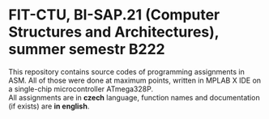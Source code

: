 # FIT-CTU, BI-SAP.21 (Computer Structures and Architectures), summer semestr B222

This repository contains source codes of programming assignments in ASM.
All of those were done at maximum points, written in MPLAB X IDE on
a single-chip microcontroller ATmega328P.  
All assignments are in **czech** language, function names and documentation
(if exists) are **in english**.
